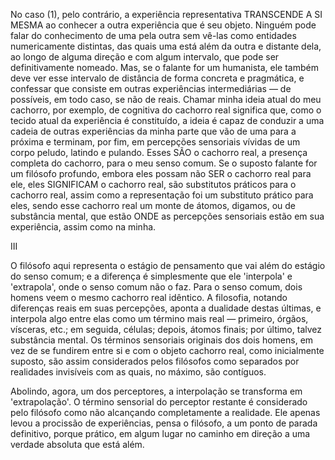 No caso (1), pelo contrário, a experiência representativa TRANSCENDE A SI MESMA ao conhecer a outra experiência que é seu objeto. Ninguém pode falar do conhecimento de uma pela outra sem vê-las como entidades numericamente distintas, das quais uma está além da outra e distante dela, ao longo de alguma direção e com algum intervalo, que pode ser definitivamente nomeado. Mas, se o falante for um humanista, ele também deve ver esse intervalo de distância de forma concreta e pragmática, e confessar que consiste em outras experiências intermediárias — de possíveis, em todo caso, se não de reais. Chamar minha ideia atual do meu cachorro, por exemplo, de cognitiva do cachorro real significa que, como o tecido atual da experiência é constituído, a ideia é capaz de conduzir a uma cadeia de outras experiências da minha parte que vão de uma para a próxima e terminam, por fim, em percepções sensoriais vívidas de um corpo peludo, latindo e pulando. Esses SÃO o cachorro real, a presença completa do cachorro, para o meu senso comum. Se o suposto falante for um filósofo profundo, embora eles possam não SER o cachorro real para ele, eles SIGNIFICAM o cachorro real, são substitutos práticos para o cachorro real, assim como a representação foi um substituto prático para eles, sendo esse cachorro real um monte de átomos, digamos, ou de substância mental, que estão ONDE as percepções sensoriais estão em sua experiência, assim como na minha.

III

O filósofo aqui representa o estágio de pensamento que vai além do estágio do senso comum; e a diferença é simplesmente que ele 'interpola' e 'extrapola', onde o senso comum não o faz. Para o senso comum, dois homens veem o mesmo cachorro real idêntico. A filosofia, notando diferenças reais em suas percepções, aponta a dualidade destas últimas, e interpola algo entre elas como um término mais real — primeiro, órgãos, vísceras, etc.; em seguida, células; depois, átomos finais; por último, talvez substância mental. Os términos sensoriais originais dos dois homens, em vez de se fundirem entre si e com o objeto cachorro real, como inicialmente suposto, são assim considerados pelos filósofos como separados por realidades invisíveis com as quais, no máximo, são contíguos.

Abolindo, agora, um dos perceptores, a interpolação se transforma em 'extrapolação'. O término sensorial do perceptor restante é considerado pelo filósofo como não alcançando completamente a realidade. Ele apenas levou a procissão de experiências, pensa o filósofo, a um ponto de parada definitivo, porque prático, em algum lugar no caminho em direção a uma verdade absoluta que está além.
